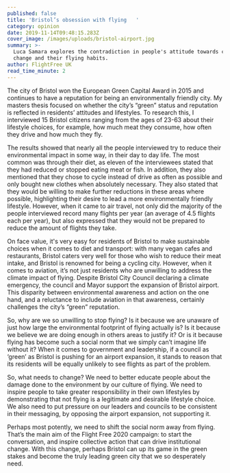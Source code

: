 ```yaml
---
published: false
title: 'Bristol’s obsession with flying   '
category: opinion
date: 2019-11-14T09:48:15.283Z
cover_image: /images/uploads/bristol-airport.jpg
summary: >-
  Luca Samara explores the contradiction in people's attitude towards climate
  change and their flying habits.
author: FlightFree UK
read_time_minute: 2
---
```

The city of Bristol won the European Green Capital Award in 2015 and continues to have a reputation for being an environmentally friendly city. My masters thesis focused on whether the city’s “green” status and reputation is reflected in residents’ attitudes and lifestyles. To research this, I interviewed 15 Bristol citizens ranging from the ages of 23-63 about their lifestyle choices, for example, how much meat they consume, how often they drive and how much they fly.

The results showed that nearly all the people interviewed try to reduce their environmental impact in some way, in their day to day life. The most common was through their diet, as eleven of the interviewees stated that they had reduced or stopped eating meat or fish. In addition, they also mentioned that they chose to cycle instead of drive as often as possible and only bought new clothes when absolutely necessary. They also stated that they would be willing to make further reductions in these areas where possible, highlighting their desire to lead a more environmentally friendly lifestyle. However, when it came to air travel, not only did the majority of the people interviewed record many flights per year (an average of 4.5 flights each per year), but also expressed that they would not be prepared to reduce the amount of flights they take. 

On face value, it's very easy for residents of Bristol to make sustainable choices when it comes to diet and transport: with many vegan cafes and restaurants, Bristol caters very well for those who wish to reduce their meat intake, and Bristol is renowned for being a cycling city. However, when it comes to aviation, it’s not just residents who are unwilling to address the climate impact of flying. Despite Bristol City Council declaring a climate emergency, the council and Mayor support the expansion of Bristol airport. This disparity between environmental awareness and action on the one hand, and a reluctance to include aviation in that awareness, certainly challenges the city’s “green” reputation. 

So, why are we so unwilling to stop flying? Is it because we are unaware of just how large the environmental footprint of flying actually is? Is it because we believe we are doing enough in others areas to justify it? Or is it because flying has become such a social norm that we simply can’t imagine life without it? When it comes to government and leadership, if a council as ‘green’ as Bristol is pushing for an airport expansion, it stands to reason that its residents will be equally unlikely to see flights as part of the problem. 

So, what needs to change? We need to better educate people about the damage done to the environment by our culture of flying. We need to inspire people to take greater responsibility in their own lifestyles by demonstrating that not flying is a legitimate and desirable lifestyle choice. We also need to put pressure on our leaders and councils to be consistent in their messaging, by opposing the airport expansion, not supporting it. 

Perhaps most potently, we need to shift the social norm away from flying. That’s the main aim of the Flight Free 2020 campaign: to start the conversation, and inspire collective action that can drive institutional change. With this change, perhaps Bristol can up its game in the green stakes and become the truly leading green city that we so desperately need.
